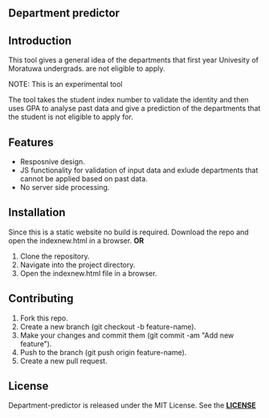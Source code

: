 ## **Department predictor**

## **Introduction**
This tool gives a general idea of the departments that first year Univesity of Moratuwa undergrads. are not eligible to apply.

NOTE: This is an experimental tool 

The tool takes the student index number to validate the identity and then uses GPA to analyse past data and give a prediction of the departments that the student is not eligible to apply for.

## **Features**
- Resposnive design.
- JS functionality for validation of input data and exlude departments that cannot be applied based on past data.
- No server side processing.

## **Installation**
Since this is a static website no build is required. Download the repo and open the indexnew.html in a browser.
__OR__
1. Clone the repository.
2. Navigate into the project directory.
3. Open the indexnew.html file in a browser.

## **Contributing** 

1. Fork this repo.
2. Create a new branch (git checkout -b feature-name).
3. Make your changes and commit them (git commit -am "Add new feature").
4. Push to the branch (git push origin feature-name).
5. Create a new pull request.

## **License**
Department-predictor is released under the MIT License. See the **[LICENSE](LICENSE.txt)**



